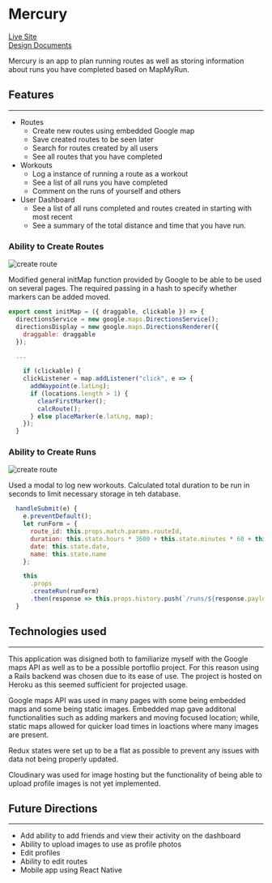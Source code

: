 # Mercury  
[Live Site](https://mercury-jh.herokuapp.com/)\
[Design Documents](https://github.com/JonHalloran/Mercury/wiki)

Mercury is an app to plan running routes as well as storing information about runs you have completed based on MapMyRun.

## Features
---
* Routes
  * Create new routes using embedded Google map
  * Save created routes to be seen later
  * Search for routes created by all users
  * See all routes that you have completed
* Workouts
  * Log a instance of running a route as a workout
  * See a list of all runs you have completed
  * Comment on the runs of yourself and others
* User Dashboard
  * See a list of all runs completed and routes created in starting with most recent
  * See a summary of the total distance and time that you have run.

### Ability to Create Routes 
  ![create route](https://res.cloudinary.com/dtw7iteso/image/upload/v1523655621/create_route.gif "Create Routes")

  Modified general initMap function provided by Google to be able to be used on several pages.  The required passing in a hash to specify whether markers can be added moved.

``` javascript
export const initMap = ({ draggable, clickable }) => {
  directionsService = new google.maps.DirectionsService();
  directionsDisplay = new google.maps.DirectionsRenderer({
    draggable: draggable
  });

  ...

    if (clickable) {
    clickListener = map.addListener("click", e => {
      addWaypoint(e.latLng);
      if (locations.length > 1) {
        clearFirstMarker();
        calcRoute();
      } else placeMarker(e.latLng, map);
    });
  }
```


### Ability to Create Runs
  ![create route](https://res.cloudinary.com/dtw7iteso/image/upload/v1523656373/create_run.gif "Create Routes")

  Used a modal to log new workouts.  Calculated total duration to be run in seconds to limit necessary storage in teh database.

``` javascript
  handleSubmit(e) {
    e.preventDefault();
    let runForm = {
      route_id: this.props.match.params.routeId,
      duration: this.state.hours * 3600 + this.state.minutes * 60 + this.state.seconds,
      date: this.state.date,
      name: this.state.name
    };

    this
      .props
      .createRun(runForm)
      .then(response => this.props.history.push(`/runs/${response.payload.run.id}`));
  }
```

## Technologies used
---
This application was disigned both to familiarize myself with the Google maps API as well as to be a possible portoflio project.  For this reason using a Rails backend was chosen due to its ease of use.  The project is hosted on Heroku as this seemed sufficient for projected usage.

Google maps API was used in many pages with some being embedded maps and some being static images.  Embedded map gave additonal functionalities such as adding markers and moving focused location; while, static maps allowed for quicker load times in loactions where many images are present.

Redux states were set up to be a flat as possible to prevent any issues with data not being properly updated.  

Cloudinary was used for image hosting but the functionality of being able to upload profile images is not yet implemented.


## Future Directions
---
* Add ability to add friends and view their activity on the dashboard
* Ability to upload images to use as profile photos
* Edit profiles
* Ability to edit routes
* Mobile app using React Native


<!-- ## License
***
MIT -->